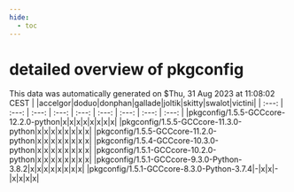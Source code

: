 ```yaml
---
hide:
  - toc
---
```


detailed overview of pkgconfig
==============================


This data was automatically generated on $Thu, 31 Aug 2023 at 11:08:02 CEST
| |accelgor|doduo|donphan|gallade|joltik|skitty|swalot|victini|
| :---: | :---: | :---: | :---: | :---: | :---: | :---: | :---: | :---: |
|pkgconfig/1.5.5-GCCcore-12.2.0-python|x|x|x|x|x|x|x|x|
|pkgconfig/1.5.5-GCCcore-11.3.0-python|x|x|x|x|x|x|x|x|
|pkgconfig/1.5.5-GCCcore-11.2.0-python|x|x|x|x|x|x|x|x|
|pkgconfig/1.5.4-GCCcore-10.3.0-python|x|x|x|x|x|x|x|x|
|pkgconfig/1.5.1-GCCcore-10.2.0-python|x|x|x|x|x|x|x|x|
|pkgconfig/1.5.1-GCCcore-9.3.0-Python-3.8.2|x|x|x|x|x|x|x|x|
|pkgconfig/1.5.1-GCCcore-8.3.0-Python-3.7.4|-|x|x|-|x|x|x|x|
